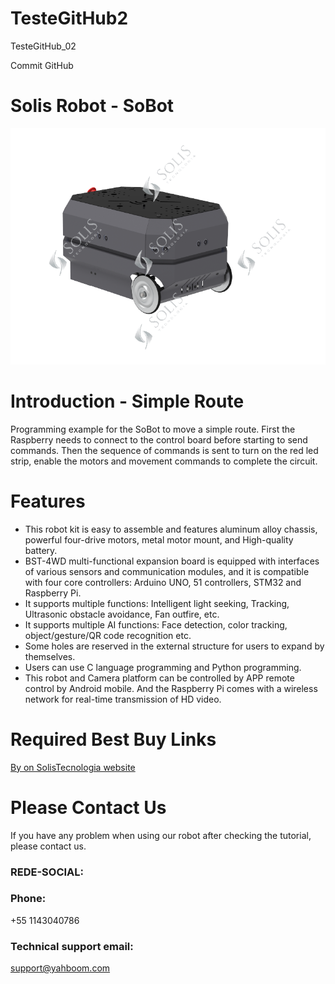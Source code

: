 # TesteGitHub2
TesteGitHub_02

Commit GitHub

# Solis Robot - SoBot
![](https://github.com/ViniciusSolisTecnologia/TesteGitHub2/blob/master/SoBotSingle.png)
# Introduction - Simple Route
Programming example for the SoBot to move a simple route.
First the Raspberry needs to connect to the control board before starting to send commands. Then the sequence of commands is sent to turn on the red led strip, enable the motors and movement commands to complete the circuit. 
# Features
* This robot kit is easy to assemble and features aluminum alloy chassis, powerful four-drive motors, metal motor mount, and High-quality battery.
* BST-4WD multi-functional expansion board is equipped with interfaces of various sensors and communication modules, and it is compatible with four core controllers: Arduino UNO, 51 controllers, STM32 and Raspberry Pi.
* It supports multiple functions: Intelligent light seeking, Tracking, Ultrasonic obstacle avoidance, Fan outfire, etc.
* It supports multiple AI functions: Face detection, color tracking, object/gesture/QR code recognition etc.
* Some holes are reserved in the external structure for users to expand by themselves.
* Users can use C language programming and Python programming.
* This robot and Camera platform can be controlled by APP remote control by Android mobile. And the Raspberry Pi comes with a wireless network for real-time transmission of  HD video.

# Required Best Buy Links
[By on SolisTecnologia website](https://solistecnologia.com.br/produtos/robotsingle)

# Please Contact Us
If you have any problem when using our robot after checking the tutorial, please contact us.

### REDE-SOCIAL: 

### Phone:
+55 1143040786

### Technical support email: 
support@yahboom.com
